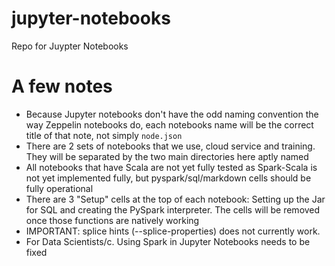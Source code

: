 # jupyter-notebooks
Repo for Juypter Notebooks

# A few notes
* Because Jupyter notebooks don't have the odd naming convention the way Zeppelin notebooks do, each notebooks name will be the correct title of that note, not simply <code>node.json</code>
* There are 2 sets of notebooks that we use, cloud service and training. They will be separated by the two main directories here aptly named
* All notebooks that have Scala are not yet fully tested as Spark-Scala is not yet implemented fully, but pyspark/sql/markdown cells should be fully operational
* There are 3 "Setup" cells at the top of each notebook: Setting up the Jar for SQL and creating the PySpark interpreter. The  cells will be removed once those functions are natively working
* IMPORTANT: splice hints (--splice-properties) does not currently work.
* For Data Scientists/c. Using Spark in Jupyter Notebooks needs to be fixed
